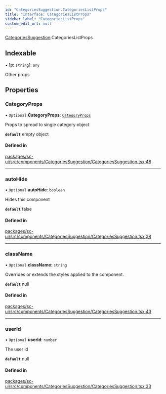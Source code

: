 ```yaml
---
id: "CategoriesSuggestion.CategoriesListProps"
title: "Interface: CategoriesListProps"
sidebar_label: "CategoriesListProps"
custom_edit_url: null
---
```


[CategoriesSuggestion](../modules/CategoriesSuggestion.md).CategoriesListProps

## Indexable

▪ [p: `string`]: `any`

Other props

## Properties

### CategoryProps

• `Optional` **CategoryProps**: [`CategoryProps`](Category.CategoryProps.md)

Props to spread to single category object

**`default`** empty object

#### Defined in

[packages/sc-ui/src/components/CategoriesSuggestion/CategoriesSuggestion.tsx:48](https://github.com/selfcommunity/community-ui/blob/f8d581a/packages/sc-ui/src/components/CategoriesSuggestion/CategoriesSuggestion.tsx#L48)

___

### autoHide

• `Optional` **autoHide**: `boolean`

Hides this component

**`default`** false

#### Defined in

[packages/sc-ui/src/components/CategoriesSuggestion/CategoriesSuggestion.tsx:38](https://github.com/selfcommunity/community-ui/blob/f8d581a/packages/sc-ui/src/components/CategoriesSuggestion/CategoriesSuggestion.tsx#L38)

___

### className

• `Optional` **className**: `string`

Overrides or extends the styles applied to the component.

**`default`** null

#### Defined in

[packages/sc-ui/src/components/CategoriesSuggestion/CategoriesSuggestion.tsx:43](https://github.com/selfcommunity/community-ui/blob/f8d581a/packages/sc-ui/src/components/CategoriesSuggestion/CategoriesSuggestion.tsx#L43)

___

### userId

• `Optional` **userId**: `number`

The user id

**`default`** null

#### Defined in

[packages/sc-ui/src/components/CategoriesSuggestion/CategoriesSuggestion.tsx:33](https://github.com/selfcommunity/community-ui/blob/f8d581a/packages/sc-ui/src/components/CategoriesSuggestion/CategoriesSuggestion.tsx#L33)
